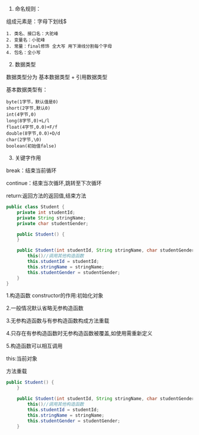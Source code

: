 1. 命名规则：

组成元素是：字母下划线$

    1. 类名、接口名：大驼峰
    2. 变量名：小驼峰
    3. 常量：final修饰 全大写 用下滑线分割每个字母
    4. 包名：全小写

2. 数据类型

数据类型分为 基本数据类型 + 引用数据类型

基本数据类型有：

    byte(1字节，默认值是0)
    short(2字节,默认0)
    int(4字节,0)
    long(8字节,0)+L/l
    float(4字节,0.0)+F/f
    double(8字节,0.0)+D/d
    char(2字节,\0)
    boolean(初始值false)

3. 关键字作用

break：结束当前循环

continue：结束当次循环,跳转至下次循环

return:返回方法的返回值,结束方法

```java
public class Student {
    private int studentId;
    private String stringName;
    private char studentGender;

    public Student() {
    }

    public Student(int studentId, String stringName, char studentGender) {
        this()//调用其他构造函数
        this.studentId = studentId;
        this.stringName = stringName;
        this.studentGender = studentGender;
    }
}
```

1.构造函数 constructor的作用:初始化对象

2.一般情况默认省略无参构造函数

3.无参构造函数与有参构造函数构成方法重载

4.只存在有参构造函数时无参构造函数被覆盖,如使用需重新定义

5.构造函数可以相互调用

this:当前对象

方法重载

```java
public Student() {
    }

    public Student(int studentId, String stringName, char studentGender) {
        this()//调用其他构造函数
        this.studentId = studentId;
        this.stringName = stringName;
        this.studentGender = studentGender;
    }
```

